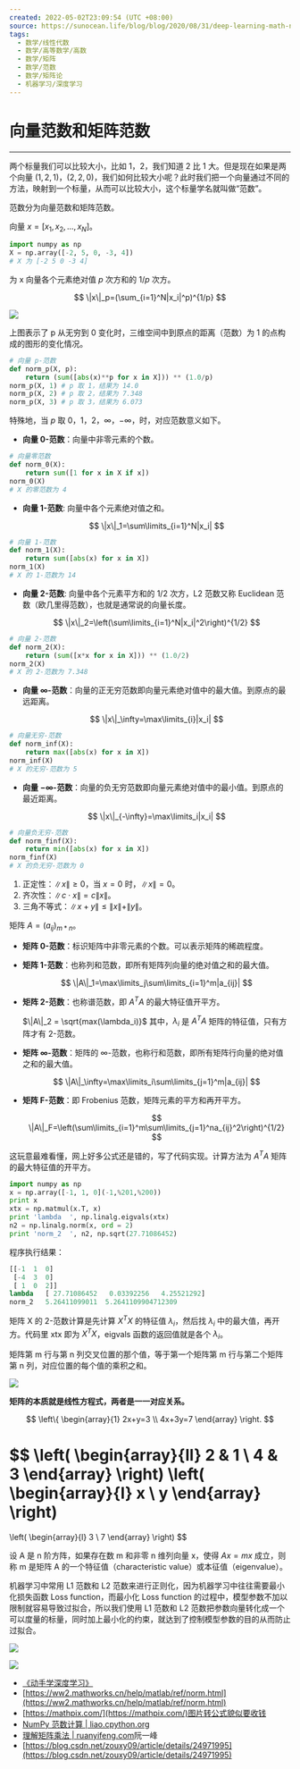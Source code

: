 ```yaml
---
created: 2022-05-02T23:09:54 (UTC +08:00)
source: https://sunocean.life/blog/blog/2020/08/31/deep-learning-math-norm
tags:
  - 数学/线性代数
  - 数学/高等数学/高数
  - 数学/矩阵
  - 数学/范数
  - 数学/矩阵论
  - 机器学习/深度学习
---
```


# 向量范数和矩阵范数

---
两个标量我们可以比较大小，比如 1，2，我们知道 2 比 1 大。但是现在如果是两个向量 $(1,2,1)$，$(2,2,0)$，我们如何比较大小呢？此时我们把一个向量通过不同的方法，映射到一个标量，从而可以比较大小，这个标量学名就叫做“范数”。

范数分为向量范数和矩阵范数。

向量 $x=[x_1,x_2,...,x_N]$。

```python
import numpy as np
X = np.array([-2, 5, 0, -3, 4])
# X 为 [-2 5 0 -3 4]
```

为 x 向量各个元素绝对值 $p$ 次方和的 $1/p$ 次方。

$$
\|x\|_p=(\sum_{i=1}^N|x_i|^p)^{1/p}
$$

![](./assets/向量范数和矩阵范数-w.jpeg)

上图表示了 p 从无穷到 0 变化时，三维空间中到原点的距离（范数）为 1 的点构成的图形的变化情况。

```python
# 向量 p-范数
def norm_p(X, p):
    return (sum([abs(x)**p for x in X])) ** (1.0/p)
norm_p(X, 1) # p 取 1，结果为 14.0
norm_p(X, 2) # p 取 2，结果为 7.348
norm_p(X, 3) # p 取 3，结果为 6.073
```

特殊地，当 $p$ 取 0，1，2，$\infty$，$-\infty$，时，对应范数意义如下。

- **向量 0-范数**：向量中非零元素的个数。

```python
# 向量零范数
def norm_0(X):
    return sum([1 for x in X if x])
norm_0(X)
# X 的零范数为 4
```

- **向量 1-范数**: 向量中各个元素绝对值之和。

    $$
    \|x\|_1=\sum\limits_{i=1}^N|x_i|
    $$

```python
# 向量 1-范数
def norm_1(X):
    return sum([abs(x) for x in X])
norm_1(X)
# X 的 1-范数为 14
```

- **向量 2-范数**: 向量中各个元素平方和的 $1/2$ 次方，L2 范数又称 Euclidean 范数（欧几里得范数），也就是通常说的向量长度。

    $$
    \|x\|_2=\left(\sum\limits_{i=1}^N|x_i|^2\right)^{1/2}
    $$

```python
# 向量 2-范数
def norm_2(X):
    return (sum([x*x for x in X])) ** (1.0/2)
norm_2(X)
# X 的 2-范数为 7.348
```

- **向量 $\infty$\-范数**：向量的正无穷范数即向量元素绝对值中的最大值。到原点的最远距离。

    $$
    \|x\|_\infty=\max\limits_{i}|x_i|
    $$

```python
# 向量无穷-范数
def norm_inf(X):
    return max([abs(x) for x in X])
norm_inf(X)
# X 的无穷-范数为 5
```

- **向量 $-\infty$\-范数**：向量的负无穷范数即向量元素绝对值中的最小值。到原点的最近距离。

    $$
    \|x\|_{-\infty}=\max\limits_i|x_i|
    $$

```python
# 向量负无穷-范数
def norm_finf(X):
    return min([abs(x) for x in X])
norm_finf(X)
# X 的负无穷-范数为 0
```

1. 正定性：$\|x\|\geq0$，当 $x=0$ 时，$\|x\|=0$。
2. 齐次性：$\|c\cdot x\| = c \|x\|$。
3. 三角不等式：$\|x+y\|\leq \|x\|+\|y\|$。

矩阵 $A=(a_{ij})_{m\ast n}$。

- **矩阵 0-范数**：标识矩阵中非零元素的个数。可以表示矩阵的稀疏程度。

- **矩阵 1-范数**：也称列和范数，即所有矩阵列向量的绝对值之和的最大值。

    $$
    \|A\|_1=\max\limits_j\sum\limits_{i=1}^m|a_{ij}|
    $$

- **矩阵 2-范数**：也称谱范数，即 $A^TA$ 的最大特征值开平方。

    $\|A\|_2 = \sqrt{max(\lambda_i)}$ 其中，$\lambda_i$ 是 $A^TA$ 矩阵的特征值，只有方阵才有 2-范数。

- **矩阵 $\infty$\-范数**：矩阵的 $\infty$\-范数，也称行和范数，即所有矩阵行向量的绝对值之和的最大值。

    $$
    \|A\|_\infty=\max\limits_i\sum\limits_{j=1}^m|a_{ij}|
    $$

- **矩阵 F-范数**：即 Frobenius 范数，矩阵元素的平方和再开平方。

    $$
    \|A\|_F=\left(\sum\limits_{i=1}^m\sum\limits_{j=1}^na_{ij}^2\right)^{1/2}
    $$

这玩意最难看懂，网上好多公式还是错的，写了代码实现。计算方法为 $A^TA$ 矩阵的最大特征值的开平方。

```python
import numpy as np
x = np.array([-1, 1, 0](-1,%201,%200))
print x
xtx = np.matmul(x.T, x)
print 'lambda  ', np.linalg.eigvals(xtx)
n2 = np.linalg.norm(x, ord = 2)
print 'norm_2  ', n2, np.sqrt(27.71086452)
```

程序执行结果：

```python
[[-1  1  0]
 [-4  3  0]
 [ 1  0  2]]
lambda   [ 27.71086452   0.03392256   4.25521292]
norm_2   5.26411099011  5.2641109904712309
```

矩阵 X 的 2-范数计算是先计算 $X^TX$ 的特征值 $\lambda_i$，然后找 $\lambda_i$ 中的最大值，再开方。代码里 xtx 即为 $X^TX$，eigvals 函数的返回值就是各个 $\lambda_i$。

矩阵第 m 行与第 n 列交叉位置的那个值，等于第一个矩阵第 m 行与第二个矩阵第 n 列，对应位置的每个值的乘积之和。

![](./assets/向量范数和矩阵范数-bg2015090105.gif)

**矩阵的本质就是线性方程式，两者是一一对应关系。**

$$
\left\{
    \begin{array}{1}
        2x+y=3 \\
        4x+3y=7
    \end{array}
\right.
$$

$$
\left(
    \begin{array}{ll}
        2 & 1 \\
        4 & 3
    \end{array}
\right)
\left(
    \begin{array}{l}
        x \\
        y
    \end{array}
\right)
=
\left(
    \begin{array}{l}
        3 \\
        7
    \end{array}
\right)
$$

设 A 是 n 阶方阵，如果存在数 m 和非零 n 维列向量 x，使得 $Ax=mx$ 成立，则称 m 是矩阵 A 的一个特征值（characteristic value）或本征值（eigenvalue）。

机器学习中常用 L1 范数和 L2 范数来进行正则化，因为机器学习中往往需要最小化损失函数 Loss function，而最小化 Loss function 的过程中，模型参数不加以限制就容易导致过拟合，所以我们使用 L1 范数和 L2 范数把参数向量转化成一个可以度量的标量，同时加上最小化的约束，就达到了控制模型参数的目的从而防止过拟合。

![](./assets/向量范数和矩阵范数-20140504122353812.png)

![](./assets/向量范数和矩阵范数-20140504122410234.png)

- [《动手学深度学习》](http://zh.gluon.ai/)
- [https://ww2.mathworks.cn/help/matlab/ref/norm.html](https://ww2.mathworks.cn/help/matlab/ref/norm.html)
- [https://mathpix.com/](https://mathpix.com/)图片转公式貌似要收钱
- [NumPy 范数计算 | liao.cpython.org](http://liao.cpython.org/numpy11/)
- [理解矩阵乘法 | ruanyifeng.com](http://www.ruanyifeng.com/blog/2015/09/matrix-multiplication.html)阮一峰
- [https://blog.csdn.net/zouxy09/article/details/24971995](https://blog.csdn.net/zouxy09/article/details/24971995)
